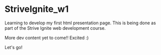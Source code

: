 # StriveIgnite_w1
Learning to develop my first html presentation page. This is being done as part of the Strive Ignite web development course.

More dev content yet to come!! Excited :)

Let's go! 
